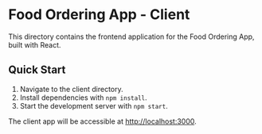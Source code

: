 # Food Ordering App - Client

This directory contains the frontend application for the Food Ordering App, built with React.

## Quick Start

1. Navigate to the client directory.
2. Install dependencies with `npm install`.
3. Start the development server with `npm start`.

The client app will be accessible at [http://localhost:3000](http://localhost:3000).
